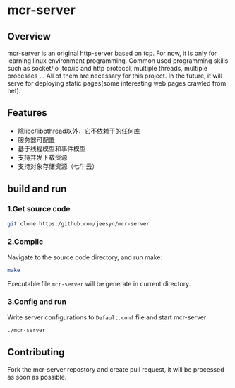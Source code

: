 # mcr-server

## Overview
mcr-server is an original http-server based on tcp.
For now, it is only for learning linux environment programming. Common used programming skills such as socket/io ,tcp/ip and http protocol, multiple threads, multiple processes ... All of them are necessary for this project.
In the future, it will serve for deploying static pages(some interesting web pages crawled from net).

## Features
*	除libc/libpthread以外，它不依赖于的任何库
*	服务器可配置
*	基于线程模型和事件模型
*	支持并发下载资源
*	支持对象存储资源（七牛云）

## build and run
### 1.Get source code
```sh
git clone https:/github.com/jeesyn/mcr-server
```

### 2.Compile 
Navigate to the source code directory, and run make:
```sh
make
```
Executable file `mcr-server` will be generate in current directory.

### 3.Config and run
Write server configurations to `Default.conf` file and start mcr-server
```sh
./mcr-server
```

## Contributing
Fork the mcr-server repostory and create pull request, it will be processed as soon as possible.
